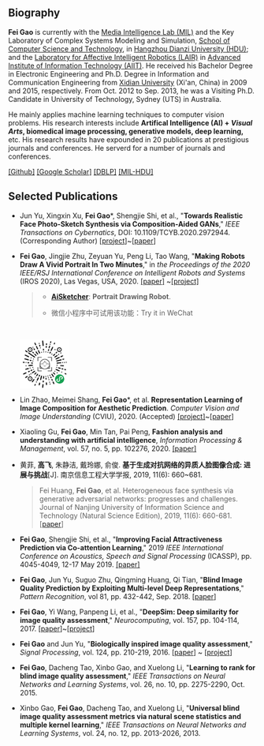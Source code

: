 <!-- 
``` 
Good times, hard times, but never bad times. —— Steve Jobs
```
-->

## Biography

**Fei Gao** is currently with the [Media Intelligence Lab (MIL)](http://mil.hdu.edu.cn/) and the Key Laboratory of Complex Systems Modeling and Simulation, [School of Computer Science and Technology](http://computer.hdu.edu.cn/), in [Hangzhou Dianzi University (HDU)](http://www.hdu.edu.cn/); and  the [Laboratory for Affective Intelligent Robotics (LAIR)](http://aiit.org.cn/index.php/Service/index/catids/3/id/46/selectid/46/pid/19) in [Advanced Institute of Information Technology (AIIT)](http://aiit.org.cn/). He received his Bachelor Degree in Electronic Engineering and Ph.D. Degree in Information and Communication Engineering from [Xidian University](http://www.xidian.edu.cn/) (Xi'an, China) in 2009 and 2015, respectively. From Oct. 2012 to Sep. 2013, he was a Visiting Ph.D. Candidate in University of Technology, Sydney (UTS) in Australia. 


He mainly applies machine learning techniques to computer vision problems. His research interests include **Artifical Intelligence (AI) + *Visual Arts*, biomedical image processing, generative models, deep learning,** etc. His research results have expounded in 20 publications at prestigious journals and conferences. He serverd for a number of journals and conferences.

[[Github]](https://github.com/fei-hdu)    [[Google Scholar]](https://scholar.google.com/citations?user=wawnisoAAAAJ&hl=en)    [[DBLP]](https://dblp.org/pid/16/722-6)   [[MIL-HDU]](http://mil.hdu.edu.cn/people/fei_gao/index.html)

## Selected Publications

- Jun Yu, Xingxin Xu, **Fei Gao**\*, Shengjie Shi, et al., "**Towards Realistic Face Photo-Sketch Synthesis via Composition-Aided GANs**," *IEEE Transactions on Cybernatics*,  DOI: 10.1109/TCYB.2020.2972944.  (Corresponding Author) [[project](https://fei-hdu.github.io/ca-gan/)]~[[paper](https://arxiv.org/abs/1712.00899)]

- **Fei Gao**, Jingjie Zhu, Zeyuan Yu, Peng Li, Tao Wang, "**Making Robots Draw A Vivid Portrait In Two Minutes**," in *the Proceedings of the 2020*
  *IEEE/RSJ International Conference on Intelligent Robots and Systems* (IROS 2020), Las Vegas, USA, 2020. [[paper]](https://arxiv.org/abs/2005.05526) ~[[project]](https://ricelll.github.io/AiSketcher/)

  > - [**AiSketcher**](https://ricelll.github.io/AiSketcher/): **Portrait Drawing Robot**.  
  >
  >
  > - 微信小程序中可试用该功能：Try it in WeChat 

  ​

  <img src="images/AiSketcher.png" width = "100" alt="framework" align=center />

- Lin Zhao, Meimei Shang, **Fei Gao***, et al. **Representation Learning of Image Composition for Aesthetic Prediction**. *Computer Vision and Image Understanding* (CVIU), 2020. (Accepted) [[project]](https://github.com/fei-hdu/ReLIC)~[[paper](https://www.sciencedirect.com/science/article/abs/pii/S1077314220300801)]

- Xiaoling Gu, **Fei Gao**, Min Tan, Pai Peng, **Fashion analysis and understanding with artificial intelligence**, *Information Processing & Management*, vol. 57, no. 5, pp. 102276, 2020. [[paper]](http://www.sciencedirect.com/science/article/pii/S0306457319315511)

- 黄菲, **高飞**, 朱静洁, 戴玲娜, 俞俊. **基于生成对抗网络的异质人脸图像合成: 进展与挑战**[J]. 南京信息工程大学学报, 2019, 11(6): 660~681. 

  > Fei Huang, **Fei Gao**, et al. Heterogeneous face synthesis via generative adversarial networks: progresses and challenges. Journal of Nanjing University of Information Science and Technology (Natural Science Edition), 2019, 11(6): 660-681. [[paper](http://nxdxb.cnjournals.org/ch/reader/view_abstract.aspx?file_no=20190604&flag=1)]

- **Fei Gao**, Shengjie Shi, et al., "**Improving Facial Attractiveness Prediction via Co-attention Learning**," 2019 *IEEE International Conference on Acoustics, Speech and Signal Processing* (ICASSP), pp. 4045-4049, 12-17 May 2019. [[paper]](https://xplorestaging.ieee.org/document/8683112?denied=) 

- **Fei Gao**, Jun Yu, Suguo Zhu, Qingming Huang, Qi Tian, "**Blind Image Quality Prediction by Exploiting Multi-level Deep Representations**," *Pattern Recognition*, vol 81, pp. 432-442, Sep. 2018. [[paper](https://www.sciencedirect.com/science/article/pii/S003132031830150X)]

- **Fei Gao**, Yi Wang, Panpeng Li, et al., "**DeepSim: Deep similarity for image quality assessment**," *Neurocomputing*, vol. 157, pp. 104-114, 2017. [[paper](https://www.sciencedirect.com/science/article/pii/S0925231217301480)]~[[project](https://github.com/fei-hdu/deepsim)]

- **Fei Gao** and Jun Yu, "**Biologically inspired image quality assessment**," *Signal Processing*, vol. 124, pp. 210-219, 2016. [[paper](https://www.sciencedirect.com/science/article/pii/S0165168415002856)] ~ [[project](http://mil.hdu.edu.cn/people/fei_gao/code/FR_BIFS.zip)]

- **Fei Gao**, Dacheng Tao, Xinbo Gao, and Xuelong Li, "**Learning to rank for blind image quality assessment**," *IEEE Transactions on Neural Networks and Learning Systems*, vol. 26, no. 10, pp. 2275-2290, Oct. 2015. 

- Xinbo Gao, **Fei Gao**, Dacheng Tao, and Xuelong Li, "**Universal blind image quality assessment metrics via natural scene statistics and multiple kernel learning**," *IEEE Transactions on Neural Networks and Learning Systems*, vol. 24, no. 12, pp. 2013-2026, 2013. 